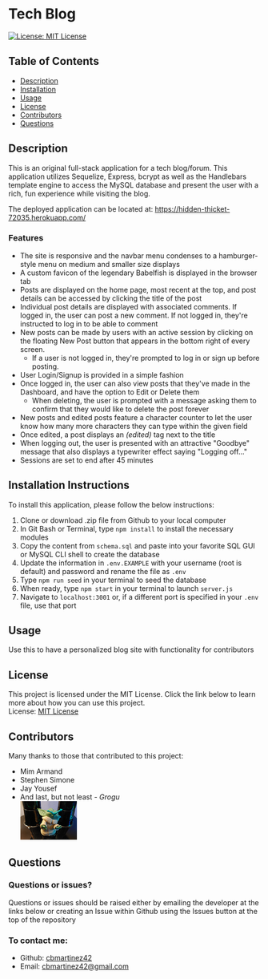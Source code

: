 # Tech Blog
[![License: MIT License](https://img.shields.io/badge/License-MIT-yellow.svg)](https://opensource.org/licenses/MIT)
## Table of Contents
- [Description](#description)
- [Installation](#installation)
- [Usage](#usage)
- [License](#license)
- [Contributors](#contributors)
- [Questions](#questions)

## Description
This is an original full-stack application for a tech blog/forum. This application utilizes Sequelize, Express, bcrypt as well as the Handlebars template engine to access the MySQL database and present the user with a rich, fun experience while visiting the blog. 

The deployed application can be located at: https://hidden-thicket-72035.herokuapp.com/

### Features
* The site is responsive and the navbar menu condenses to a hamburger-style menu on medium and smaller size displays
* A custom favicon of the legendary Babelfish is displayed in the browser tab
* Posts are displayed on the home page, most recent at the top, and post details can be accessed by clicking the title of the post
* Individual post details are displayed with associated comments. If logged in, the user can post a new comment. If not logged in, they're instructed to log in to be able to comment
* New posts can be made by users with an active session by clicking on the floating New Post button that appears in the bottom right of every screen. 
    * If a user is not logged in, they're prompted to log in or sign up before posting. 
* User Login/Signup is provided in a simple fashion
* Once logged in, the user can also view posts that they've made in the Dashboard, and have the option to Edit or Delete them
    * When deleting, the user is prompted with a message asking them to confirm that they would like to delete the post forever
* New posts and edited posts feature a character counter to let the user know how many more characters they can type within the given field
* Once edited, a post displays an *(edited)* tag next to the title
* When logging out, the user is presented with an attractive "Goodbye" message that also displays a typewriter effect saying "Logging off..."
* Sessions are set to end after 45 minutes


## Installation Instructions
To install this application, please follow the below instructions:  
1.  Clone or download .zip file from Github to your local computer
2.  In Git Bash or Terminal, type `npm install` to install the necessary modules
3.  Copy the content from `schema.sql` and paste into your favorite SQL GUI or MySQL CLI shell to create the database
4.  Update the information in `.env.EXAMPLE` with your username (root is default) and password and rename the file as `.env`
5.  Type `npm run seed` in your terminal to seed the database
6.  When ready, type `npm start` in your terminal to launch `server.js`
7.  Navigate to `localhost:3001` or, if a different port is specified in your `.env` file, use that port

## Usage
Use this to have a personalized blog site with functionality for contributors

## License 
This project is licensed under the MIT License. Click the link below to learn more about how you can use this project.  
License: [MIT License](https://opensource.org/licenses/MIT)

## Contributors
Many thanks to those that contributed to this project:
* Mim Armand
* Stephen Simone
* Jay Yousef
* And last, but not least - *Grogu*  
![Image of Grogu](./assets/images/grogu.png)

## Questions
### Questions or issues?  
Questions or issues should be raised either by emailing the developer at the links below or creating an Issue within Github using the Issues button at the top of the repository
### To contact me:
* Github: [cbmartinez42](https://github.com/cbmartinez42)  
* Email: [cbmartinez42@gmail.com](mailto:cbmartinez42@gmail.com)